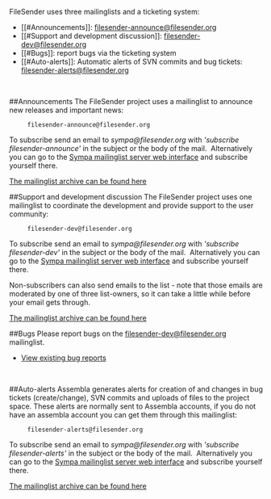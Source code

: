 FileSender uses three mailinglists and a ticketing system:

 * [[#Announcements]]: filesender-announce@filesender.org
 * [[#Support and development discussion]]: filesender-dev@filesender.org
 * [[#Bugs]]: report bugs via the ticketing system
 * [[#Auto-alerts]]: Automatic alerts of SVN commits and bug tickets: filesender-alerts@filesender.org
<br/>

##Announcements
The FileSender project uses a mailinglist to announce new releases and important news:

         filesender-announce@filesender.org

To subscribe send an email to _sympa@filesender.org_ with _'subscribe filesender-announce'_ in the subject or the body of the mail.  Alternatively you can go to the [Sympa mailinglist server web interface](https://postlister.uninett.no/sympa_filesender/info/filesender-announce) and subscribe yourself there.

[The mailinglist archive can be found here](https://postlister.uninett.no/sympa_filesender/arc/filesender-announce)
<br/>

##Support and development discussion
The FileSender project uses one mailinglist to coordinate the development and provide support to the user community:

         filesender-dev@filesender.org

To subscribe send an email to _sympa@filesender.org_ with _'subscribe filesender-dev'_ in the subject or the body of the mail.  Alternatively you can go to the [Sympa mailinglist server web interface](https://postlister.uninett.no/sympa_filesender/info/filesender-dev) and subscribe yourself there. 

Non-subscribers can also send emails to the list - note that those emails are moderated by one of three list-owners, so it can take a little while before your email gets through.

[The mailinglist archive can be found here](https://postlister.uninett.no/sympa_filesender/arc/filesender-dev)
<br/>

##Bugs
Please report bugs on the filesender-dev@filesender.org mailinglist.

* [View existing bug reports](http://www.assembla.com/spaces/file_sender/tickets/custom_report/3982)
<br />

##Auto-alerts
Assembla generates alerts for creation of and changes in bug tickets (create/change), SVN commits and uploads of files to the project space.  These alerts are normally sent to Assembla accounts, if you do not have an assembla account you can get them through this mailinglist:

         filesender-alerts@filesender.org

To subscribe send an email to _sympa@filesender.org_ with _'subscribe filesender-alerts'_ in the subject or the body of the mail.  Alternatively you can go to the [Sympa mailinglist server web interface](https://postlister.uninett.no/sympa_filesender/info/filesender-alerts) and subscribe yourself there.

[The mailinglist archive can be found here](https://postlister.uninett.no/sympa_filesender/arc/filesender-alerts)

